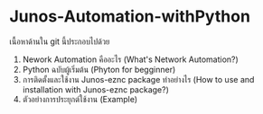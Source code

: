 # Junos-Automation-withPython 

  เนื้อหาด้านใน git นี้ประกอบไปด้วย
  1. Nework Automation คืออะไร (What's Network Automation?)
  2. Python ฉบับผู้เริ่มต้น (Phyton for begginner)
  3. การติดตั้งและใช้งาน Junos-eznc package ทำอย่างไร (How to use and installation with Junos-eznc package?)
  4. ตัวอย่างการประยุกต์ใช้งาน (Example)
